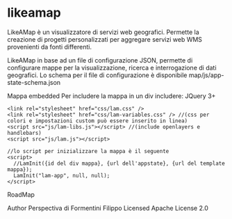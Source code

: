 # likeamap
LikeAMap è un visualizzatore di servizi web geografici. Permette la creazione di progetti personalizzati per aggregare servizi web WMS provenienti da fonti differenti.

LikeAMap in base ad un file di configurazione JSON, permette di configurare mappe per la visualizzazione, ricerca e interrogazione di dati geografici.
Lo schema per il file di configurazione è disponibile map/js/app-state-schema.json

Mappa embedded
Per includere la mappa in un div includere:
	JQuery 3+
		
    <link rel="stylesheet" href="css/lam.css" />
	<link rel="stylesheet" href="css/lam-variables.css" /> //(css per colori e impostazioni custom può essere inserito in linea)
    <script src="js/lam-libs.js"></script> //(include openlayers e handlebars)
    <script src="js/lam.js"></script>
	
	//lo script per inizializzare la mappa è il seguente
	<script>
      //LamInit({id del div mappa}, {url dell'appstate}, {url del template mappa});
      LamInit("lam-app", null, null);
    </script>

RoadMap




Author  Perspectiva di Formentini Filippo
Licensed Apache License 2.0